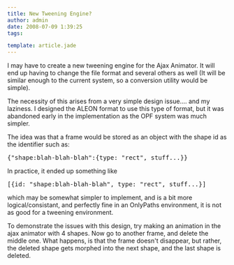 ```yaml
---
title: New Tweening Engine?
author: admin
date: 2008-07-09 1:39:25
tags: 

template: article.jade
---
```


I may have to create a new tweening engine for the Ajax Animator. It will end up having to change the file format and several others as well (It will be similar enough to the current system, so a conversion utility would be simple).

The necessity of this arises from a very simple design issue.... and my laziness. I designed the ALEON format to use this type of format, but it was abandoned early in the implementation as the OPF system was much simpler.

The idea was that a frame would be stored as an object with the shape id as the identifier such as:
<pre>{"shape:blah-blah-blah":{type: "rect", stuff...}}</pre>
In practice, it ended up something like
<pre>[{id: "shape:blah-blah-blah", type: "rect", stuff...}]</pre>
which may be somewhat simpler to implement, and is a bit more logical/consistant, and perfectly fine in an OnlyPaths environment, it is not as good for a tweening environment.

To demonstrate the issues with this design, try making an animation in the ajax animator with 4 shapes. Now go to another frame, and delete the middle one. What happens, is that the frame doesn't disappear, but rather, the deleted shape gets morphed into the next shape, and the last shape is deleted.
